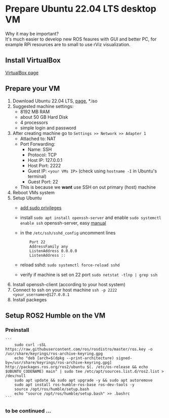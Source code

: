 # Prepare Ubuntu 22.04 LTS desktop VM 

Why it may be important?\
It's much easier to develop new ROS feaures with GUI and better PC, for example RPi resources are to small to use rViz visualization.

## Install VirtualBox

[VirtualBox page](https://www.virtualbox.org)

## Prepare your VM

1. Download Ubuntu 22.04 LTS, [page](https://releases.ubuntu.com/jammy/), *.iso
2. Suggested machine settings:
    - 8192 MB RAM
    - about 50 GB Hard Disk
    - 4 processors
    - simple login and password
3. After creating machine go to `Settings >> Network >> Adapter 1`
    - Attached to: NAT
    - Port Forwarding:
        - Name: SSH
        - Protocol: TCP
        - Host IP: 127.0.0.1
        - Host Port: 2222
        - Guest IP: `<your VMs IP>` (check using `hostname -I` in Ubuntu's terminal)
        - Guest Port: 22
    - This is because we **want** use SSH on out primary (host) machine
4. Reboot VMs system
5. Setup Ubuntu
    - [add sudo privileges](https://www.baeldung.com/linux/username-not-in-sudoers-file)
    - install `sudo apt install openssh-server` and enable `sudo systemctl enable ssh` openssh-server, easy [manual](https://www.cyberciti.biz/faq/how-to-install-ssh-on-ubuntu-linux-using-apt-get/)
    - in the `/etc/ssh/sshd_config` uncomment lines

        ```
            Port 22
            AddressFamily any
            ListenAddress 0.0.0.0
            ListenAddress ::
        ```

    - reload sshd: `sudo systemctl force-reload sshd`
    - verify if machine is set on 22 port `sudo netstat -tlnp | grep ssh`
6. Install openssh-client (according to your host system)
7. Connect to ssh on your host machine `ssh -p 2222 <your_username>@127.0.0.1`
8. Install packeges

## Setup ROS2 Humble on the VM

### Preinstall

    ```
        sudo curl -sSL https://raw.githubusercontent.com/ros/rosdistro/master/ros.key -o /usr/share/keyrings/ros-archive-keyring.gpg
	    echo "deb [arch=$(dpkg --print-architecture) signed-by=/usr/share/keyrings/ros-archive-keyring.gpg] http://packages.ros.org/ros2/ubuntu $(. /etc/os-release && echo $UBUNTU_CODENAME) main" | sudo tee /etc/apt/sources.list.d/ros2.list > /dev/null
	    sudo apt update && sudo apt upgrade -y && sudo apt autoremove
	    sudo apt install ros-humble-ros-base ros-dev-tools -y
	    source /opt/ros/humble/setup.bash
	    echo "source /opt/ros/humble/setup.bash" >> .bashrc
    ```

### to be continued …